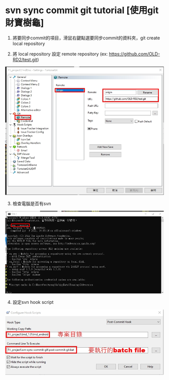 # svn sync commit git tutorial [使用git財寶樹龜]

1. 將要同步commit的項目，滑鼠右鍵點選要同步commit的資料夾，git create  local repository 


2. 將 local repository 設定 remote repository (ex: https://github.com/OLD-RD2/test.git)

![remote setting](https://github.com/weitsunglin/svn-sync-commit-git/blob/main/step1.jpg)

3. 檢查電腦是否有svn

![svn check](https://github.com/weitsunglin/svn-sync-commit-git/blob/main/step2.jpg)


4. 設定svn hook script

![svn check](https://github.com/weitsunglin/svn-sync-commit-git/blob/main/step3.jpg)